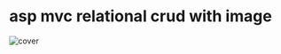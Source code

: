 # asp mvc relational crud with image

![cover](https://instagram.fcgp1-1.fna.fbcdn.net/v/t51.2885-15/sh0.08/e35/s640x640/218352048_498604957881648_6255416967963630186_n.jpg?_nc_ht=instagram.fcgp1-1.fna.fbcdn.net&_nc_cat=100&_nc_ohc=hYP258l_RycAX_6LqZb&edm=AABBvjUBAAAA&ccb=7-4&oh=570752647cdbfca5fb93bd9962cda045&oe=60F96687&_nc_sid=83d603)
